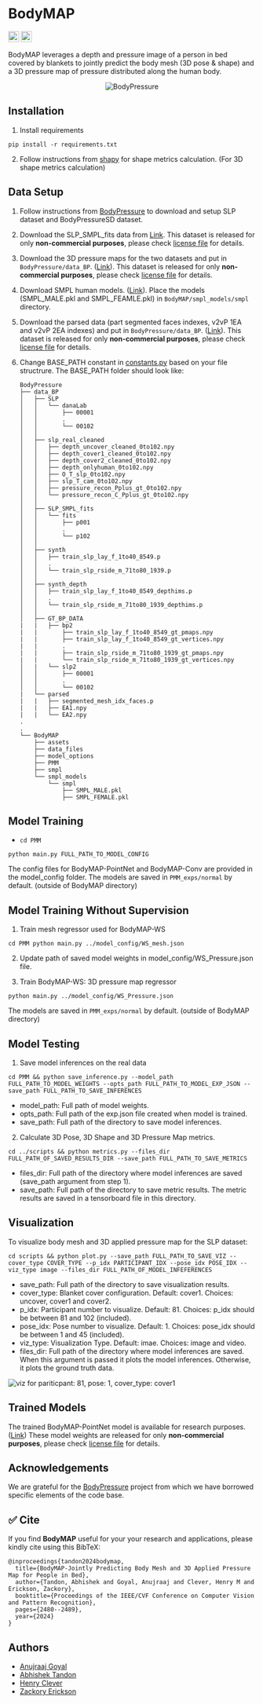 # BodyMAP

<a href="https://bodymap3d.github.io/"><img src="https://img.shields.io/website?down_color=lightgrey&down_message=offline&label=Project%20Page&up_color=lightgreen&up_message=online&url=https://bodymap3d.github.io/" height=22></a>
<a href="https://openaccess.thecvf.com/content/CVPR2024/papers/Tandon_BodyMAP_-_Jointly_Predicting_Body_Mesh_and_3D_Applied_Pressure_CVPR_2024_paper.pdf"><img src="https://img.shields.io/badge/CVPR 2024 Paper-BodyMAP-b31b1b.svg" height=22></a>

BodyMAP leverages a depth and pressure image of a person in bed covered by blankets to jointly predict the body mesh (3D pose & shape) and a 3D pressure map of pressure distributed along the human body.

<p align="center">
<img src="assets/intro_main.png" alt="BodyPressure"/>
</p> 

## Installation

1. Install requirements
```
pip install -r requirements.txt
```

2. Follow instructions from [shapy](https://github.com/muelea/shapy/blob/master/documentation/INSTALL.md#code) for shape metrics calculation. (For 3D shape metrics calculation)

## Data Setup 

1. Follow instructions from [BodyPressure](https://github.com/Healthcare-Robotics/BodyPressure?tab=readme-ov-file#download-data) to download and setup SLP dataset and BodyPressureSD dataset.

2. Download the SLP_SMPL_fits data from [Link](https://drive.google.com/file/d/1LiE4gjszpMsrApHuXoE5DMlMFMphpEoM/view?usp=sharing). This dataset is released for only **non-commercial purposes**, please check [license file](https://github.com/RCHI-Lab/BodyMAP/blob/main/LICENSE.txt) for details.

3. Download the 3D pressure maps for the two datasets and put in ```BodyPressure/data_BP```. ([Link](https://drive.google.com/file/d/1eLEQC2ZFWRHZ9qkyRBIFIIatwB6T_TRp/view?usp=sharing)). This dataset is released for only **non-commercial purposes**, please check [license file](https://github.com/RCHI-Lab/BodyMAP/blob/main/LICENSE.txt) for details.

4. Download SMPL human models. ([Link](https://smpl.is.tue.mpg.de/en)). Place the models (SMPL_MALE.pkl and SMPL_FEAMLE.pkl) in ```BodyMAP/smpl_models/smpl``` directory.

5. Download the parsed data (part segmented faces indexes, v2vP 1EA and v2vP 2EA indexes) and put in ```BodyPressure/data_BP```. ([Link](https://drive.google.com/file/d/19faayh5_wnssFsiDQuWqbcIX39MzMXJ7/view?usp=sharing)). This dataset is released for only **non-commercial purposes**, please check [license file](https://github.com/RCHI-Lab/BodyMAP/blob/main/LICENSE.txt) for details.

6. Change BASE_PATH constant in [constants.py](https://github.com/RCHI-Lab/BodyMAP/blob/main/PMM/constants.py#L43) based on your file structrure. The BASE_PATH folder should look like:

    ```
    BodyPressure
    ├── data_BP
    │   ├── SLP
    │   │   └── danaLab
    │   │       ├── 00001
    │   │       .
    │   │       └── 00102
    │   │   
    │   ├── slp_real_cleaned
    │   │   ├── depth_uncover_cleaned_0to102.npy
    │   │   ├── depth_cover1_cleaned_0to102.npy
    │   │   ├── depth_cover2_cleaned_0to102.npy
    │   │   ├── depth_onlyhuman_0to102.npy
    │   │   ├── O_T_slp_0to102.npy
    │   │   ├── slp_T_cam_0to102.npy
    │   │   ├── pressure_recon_Pplus_gt_0to102.npy
    │   │   └── pressure_recon_C_Pplus_gt_0to102.npy
    │   │   
    │   ├── SLP_SMPL_fits
    │   │   └── fits
    │   │       ├── p001
    │   │       .
    │   │       └── p102
    │   │   
    │   ├── synth
    │   │   ├── train_slp_lay_f_1to40_8549.p
    │   │   .
    │   │   └── train_slp_rside_m_71to80_1939.p
    │   │   
    │   ├── synth_depth
    │   │   ├── train_slp_lay_f_1to40_8549_depthims.p
    │   │   .
    │   │   └── train_slp_rside_m_71to80_1939_depthims.p
    │   │   
    │   ├── GT_BP_DATA
    |   |   ├── bp2
    |   |       ├── train_slp_lay_f_1to40_8549_gt_pmaps.npy
    |   |       ├── train_slp_lay_f_1to40_8549_gt_vertices.npy
    |   |       .
    |   |       ├── train_slp_rside_m_71to80_1939_gt_pmaps.npy
    |   |       └── train_slp_rside_m_71to80_1939_gt_vertices.npy
    │   |   └── slp2
    │   │       ├── 00001
    │   │       .
    │   │       └── 00102
    |   └── parsed
    |   |   ├── segmented_mesh_idx_faces.p
    |   |   ├── EA1.npy
    |   |   └── EA2.npy
    .
    .
    └── BodyMAP
        ├── assets
        ├── data_files
        ├── model_options
        ├── PMM
        ├── smpl
        └── smpl_models
            └── smpl 
                ├── SMPL_MALE.pkl
                ├── SMPL_FEMALE.pkl
    ```

## Model Training 

* ```cd PMM```

```
python main.py FULL_PATH_TO_MODEL_CONFIG

```

The config files for BodyMAP-PointNet and BodyMAP-Conv are provided in the model_config folder. 
The models are saved in ```PMM_exps/normal``` by default. (outside of BodyMAP directory)


## Model Training Without Supervision 

1. Train mesh regressor used for BodyMAP-WS
```
cd PMM python main.py ../model_config/WS_mesh.json
```

2. Update path of saved model weights in model_config/WS_Pressure.json file.

3. Train BodyMAP-WS: 3D pressure map regressor
```
python main.py ../model_config/WS_Pressure.json
```
The models are saved in ```PMM_exps/normal``` by default. (outside of BodyMAP directory)

## Model Testing 

1. Save model inferences on the real data 
```
cd PMM && python save_inference.py --model_path FULL_PATH_TO_MODEL_WEIGHTS --opts_path FULL_PATH_TO_MODEL_EXP_JSON --save_path FULL_PATH_TO_SAVE_INFERENCES
```
* model_path: Full path of model weights. 
* opts_path: Full path of the exp.json file created when model is trained.
* save_path: Full path of the directory to save model inferences.

2. Calculate 3D Pose, 3D Shape and 3D Pressure Map metrics. 
```
cd ../scripts && python metrics.py --files_dir FULL_PATH_OF_SAVED_RESULTS_DIR --save_path FULL_PATH_TO_SAVE_METRICS
```
* files_dir: Full path of the directory where model inferences are saved (save_path argument from step 1). 
* save_path: Full path of the directory to save metric results. The metric results are saved in a tensorboard file in this directory.

## Visualization

To visualize body mesh and 3D applied pressure map for the SLP dataset:
```
cd scripts && python plot.py --save_path FULL_PATH_TO_SAVE_VIZ --cover_type COVER_TYPE --p_idx PARTICIPANT_IDX --pose_idx POSE_IDX --viz_type image --files_dir FULL_PATH_OF_MODEL_INFEFERENCES 
```
* save_path: Full path of the directory to save visualization results. 
* cover_type: Blanket cover configuration. Default: cover1. Choices: uncover, cover1 and cover2. 
* p_idx: Participant number to visualize. Default: 81. Choices: p_idx should be between 81 and 102 (included).
* pose_idx: Pose number to visualize. Default: 1. Choices: pose_idx should be between 1 and 45 (included). 
* viz_type: Visualization Type. Default: imae. Choices: image and video.
* files_dir: Full path of the directory where model inferences are saved. When this argument is passed it plots the model inferences. Otherwise, it plots the ground truth data. 

<p center="align">
    <img src="assets/Model_cover1_081_1.png" alt="viz for pariticpant: 81, pose: 1, cover_type: cover1">
</p>

## Trained Models 

The trained BodyMAP-PointNet model is available for research purposes. ([Link](https://drive.google.com/file/d/1wHNglojalqnfnMn8CXYeH8LL3DJDEwqH/view?usp=sharing)) These model weights are released for only **non-commercial purposes**, please check [license file](https://github.com/RCHI-Lab/BodyMAP/blob/main/LICENSE.txt) for details.

## Acknowledgements

We are grateful for the [BodyPressure](https://github.com/Healthcare-Robotics/BodyPressure) project from which we have borrowed specific elements of the code base.

## :white_check_mark: Cite

If you find **BodyMAP** useful for your your research and applications, please kindly cite using this BibTeX:

```
@inproceedings{tandon2024bodymap,
  title={BodyMAP-Jointly Predicting Body Mesh and 3D Applied Pressure Map for People in Bed},
  author={Tandon, Abhishek and Goyal, Anujraaj and Clever, Henry M and Erickson, Zackory},
  booktitle={Proceedings of the IEEE/CVF Conference on Computer Vision and Pattern Recognition},
  pages={2480--2489},
  year={2024}
}
```


## Authors 

* [Anujraaj Goyal](https://github.com/timbektu)
* [Abhishek Tandon](https://github.com/Tandon-A)
* [Henry Clever](https://github.com/henryclever)
* [Zackory Erickson](https://github.com/Zackory)

